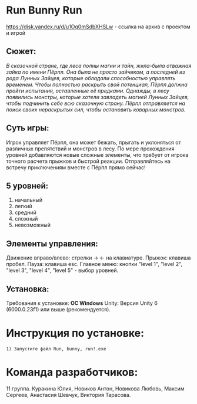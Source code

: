 # **Run Bunny Run**
https://disk.yandex.ru/d/u1Oq0mSdbXHSLw - ссылка на архив с проектом и игрой
## Сюжет:
<em>В сказочной стране, где леса полны магии и тайн, жила-была отважная зайка по имени Пёрпл. Она была не просто зайчиком, а последней из рода Лунных Зайцев, которые обладали способностью управлять временем. Чтобы полностью раскрыть свой потенциал, Пёрпл должна пройти испытания, оставленные её предками.
Однажды, в лесу появились монстры, которые хотели завладеть магией Лунных Зайцев, чтобы подчинить себе всю сказочную страну. Пёрпл отправляется на поиск своих нераскрытых сил, чтобы остановить коварных монстров. </em>

## Суть игры:
Игрок управляет Пёрпл, она может бежать, прыгать и уклоняться от различных препятствий и монстров в лесу. По мере прохождения уровней добавляются новые сложные элементы, что требует от игрока точного расчета прыжков и быстрой реакции.
Отправляйтесь на встречу приключениям вместе с Пёрпл прямо сейчас!

## 5 уровней:
1) начальный
  2) легкий
  3) средний
  4) сложный
  5) невозможный

## Элементы управления:
Движение вправо/влево: стрелки -> <- на клавиатуре.
  Прыжок: клавиша пробел.
    Пауза: клавиша esc.
      Главное меню: кнопки "level 1", "level 2", "level 3", "level 4", "level 5" - выбор уровней.

## Установка:
  Требования к установке: **ОС Windows**
    Unity: Версия Unity 6 (6000.0.23f1) или выше (рекомендуется).

# **Инструкция по установке:**

    1) Запустите файл Run, bunny, run!.exe

# **Команда разработчиков:**
  11 группа. Куракина Юлия, Новиков Антон, Новикова Любовь, Максим Сергеев, Анастасия Шевчук, Виктория Тарасова.
